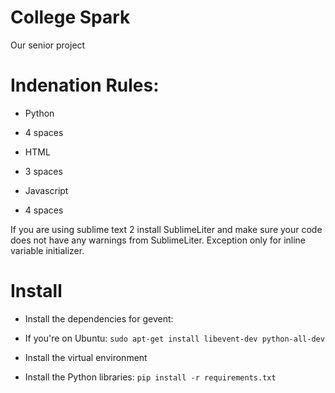 # College Spark

Our senior project

# Indenation Rules:
* Python
 * 4 spaces

* HTML
 * 3 spaces

* Javascript
 * 4 spaces

If you are using sublime text 2 install SublimeLiter and make sure your code does not have any warnings
from SublimeLiter. Exception only for inline variable initializer.  

# Install

* Install the dependencies for gevent:

 * If you're on Ubuntu: `sudo apt-get install libevent-dev python-all-dev`

* Install the virtual environment

* Install the Python libraries: `pip install -r requirements.txt`
